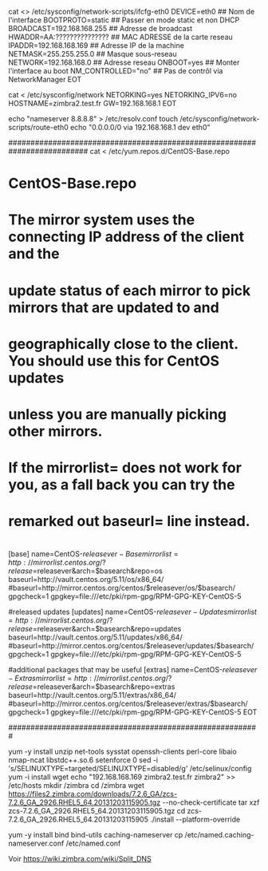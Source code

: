  cat <<EOT  >> /etc/sysconfig/network-scripts/ifcfg-eth0
DEVICE=eth0               ## Nom de l'interface
BOOTPROTO=static          ## Passer en mode static et non DHCP
BROADCAST=192.168.168.255   ## Adresse de broadcast
HWADDR=AA:???????????????  ## MAC ADRESSE de la carte reseau
IPADDR=192.168.168.169       ## Adresse IP de la machine
NETMASK=255.255.255.0     ## Masque sous-reseau
NETWORK=192.168.168.0       ## Adresse reseau
ONBOOT=yes                ## Monter l'interface au boot
NM_CONTROLLED="no"        ## Pas de contrôl via NetworkManager
EOT
  
cat <<EOT > /etc/sysconfig/network
NETORKING=yes
NETORKING_IPV6=no
HOSTNAME=zimbra2.test.fr
GW=192.168.168.1
EOT
  
echo "nameserver 8.8.8.8" > /etc/resolv.conf
touch /etc/sysconfig/network-scripts/route-eth0
echo "0.0.0.0/0 via 192.168.168.1 dev eth0"

##########################################################################
cat <<EOT > /etc/yum.repos.d/CentOS-Base.repo
# CentOS-Base.repo
#
# The mirror system uses the connecting IP address of the client and the
# update status of each mirror to pick mirrors that are updated to and
# geographically close to the client.  You should use this for CentOS updates
# unless you are manually picking other mirrors.
#
# If the mirrorlist= does not work for you, as a fall back you can try the
# remarked out baseurl= line instead.
#
#

[base]
name=CentOS-$releasever - Base
mirrorlist=http://mirrorlist.centos.org/?release=$releasever&arch=$basearch&repo=os
baseurl=http://vault.centos.org/5.11/os/x86_64/
#baseurl=http://mirror.centos.org/centos/$releasever/os/$basearch/
gpgcheck=1
gpgkey=file:///etc/pki/rpm-gpg/RPM-GPG-KEY-CentOS-5

#released updates
[updates]
name=CentOS-$releasever - Updates
mirrorlist=http://mirrorlist.centos.org/?release=$releasever&arch=$basearch&repo=updates
baseurl=http://vault.centos.org/5.11/updates/x86_64/
#baseurl=http://mirror.centos.org/centos/$releasever/updates/$basearch/
gpgcheck=1
gpgkey=file:///etc/pki/rpm-gpg/RPM-GPG-KEY-CentOS-5

#additional packages that may be useful
[extras]
name=CentOS-$releasever - Extras
mirrorlist=http://mirrorlist.centos.org/?release=$releasever&arch=$basearch&repo=extras
baseurl=http://vault.centos.org/5.11/extras/x86_64/
#baseurl=http://mirror.centos.org/centos/$releasever/extras/$basearch/
gpgcheck=1
gpgkey=file:///etc/pki/rpm-gpg/RPM-GPG-KEY-CentOS-5
EOT

#########################################################

yum -y install unzip net-tools sysstat openssh-clients perl-core libaio nmap-ncat libstdc++.so.6
setenforce 0
sed -i 's/SELINUXTYPE=targeted/SELINUXTYPE=disabled/g' /etc/selinux/config 
yum -i install wget
echo "192.168.168.169 zimbra2.test.fr zimbra2" >> /etc/hosts
mkdir /zimbra
cd /zimbra
wget https://files2.zimbra.com/downloads/7.2.6_GA/zcs-7.2.6_GA_2926.RHEL5_64.20131203115905.tgz --no-check-certificate
tar xzf zcs-7.2.6_GA_2926.RHEL5_64.20131203115905.tgz
cd zcs-7.2.6_GA_2926.RHEL5_64.20131203115905
./install --platform-override

yum -y install bind bind-utils caching-nameserver 
cp /etc/named.caching-nameserver.conf /etc/named.conf

Voir https://wiki.zimbra.com/wiki/Split_DNS




